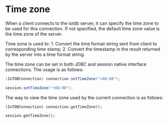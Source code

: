 <!--

    Licensed to the Apache Software Foundation (ASF) under one
    or more contributor license agreements.  See the NOTICE file
    distributed with this work for additional information
    regarding copyright ownership.  The ASF licenses this file
    to you under the Apache License, Version 2.0 (the
    "License"); you may not use this file except in compliance
    with the License.  You may obtain a copy of the License at
    
        http://www.apache.org/licenses/LICENSE-2.0
    
    Unless required by applicable law or agreed to in writing,
    software distributed under the License is distributed on an
    "AS IS" BASIS, WITHOUT WARRANTIES OR CONDITIONS OF ANY
    KIND, either express or implied.  See the License for the
    specific language governing permissions and limitations
    under the License.

-->

# Time zone

When a client connects to the iotdb server, it can specify the time zone to be used for this connection. If not specified, the default time zone value is the time zone of the server.

Time zone is used to: 1. Convert the time format string sent from client to corresponding time stamp; 2. Convert the timestamp in the result returned by the server into a time format string.

The time zone can be set in both JDBC and session native interface connections. The usage is as follows:

```Java
(IoTDBConnection) connection.setTimeZone("+08:00");

session.setTimeZone("+08:00");
```

The way to view the time zone used by the current connection is as follows:

```
(IoTDBConnection) connection.getTimeZone();

session.getTimeZone();
```




